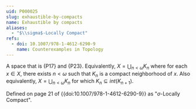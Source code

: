 ```yaml
---
uid: P000025
slug: exhaustible-by-compacts
name: Exhaustible by compacts
aliases:
  - "$\\sigma$-Locally Compact"
refs:
  - doi: 10.1007/978-1-4612-6290-9
    name: Counterexamples in Topology
---
```

A space that is {P17} and {P23}.
Equivalently, $X=\bigcup_{n<\omega}K_n$ where for each $x\in X$, there exists
$n<\omega$ such that $K_n$ is a compact neighborhood of $x$. Also equivalently,
$X=\bigcup_{n<\omega}K_n$ for which $K_n\subseteq int(K_{n+1})$.

Defined on page 21 of {{doi:10.1007/978-1-4612-6290-9}} as "$\sigma$-Locally Compact".
